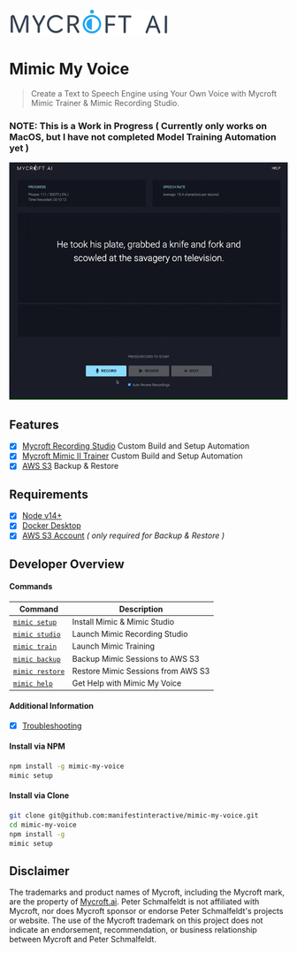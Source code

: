 ![Logo](docs/img/mycroft-logo.png "Logo")

Mimic My Voice
===

> Create a Text to Speech Engine using Your Own Voice with Mycroft Mimic Trainer & Mimic Recording Studio.

### NOTE:  This is a Work in Progress ( Currently only works on MacOS, but I have not completed Model Training Automation yet )

![demo](docs/img/demo.gif "demo")

## Features

- [X] [Mycroft Recording Studio](https://github.com/manifestinteractive/mimic-recording-studio) Custom Build and Setup Automation
- [X] [Mycroft Mimic II Trainer](https://github.com/manifestinteractive/mimic2) Custom Build and Setup Automation
- [X] [AWS S3](https://aws.amazon.com/s3/) Backup & Restore

## Requirements

- [X] [Node v14+](https://nodejs.org/en/download/)
- [X] [Docker Desktop](https://www.docker.com/products/docker-desktop)
- [X] [AWS S3 Account](https://aws.amazon.com/s3) _( only required for Backup & Restore )_

## Developer Overview

#### Commands

Command                                | Description
---------------------------------------|--------------------------
[`mimic setup`](docs/cmd-setup.md)     | Install Mimic & Mimic Studio
[`mimic studio`](docs/cmd-studio.md)   | Launch Mimic Recording Studio
[`mimic train`](docs/cmd-train.md)     | Launch Mimic Training
[`mimic backup`](docs/cmd-backup.md)   | Backup Mimic Sessions to AWS S3
[`mimic restore`](docs/cmd-restore.md) | Restore Mimic Sessions from AWS S3
[`mimic help`](docs/cmd-help.md)       | Get Help with Mimic My Voice

#### Additional Information

- [X] [Troubleshooting](docs/troubleshooting.md)

#### Install via NPM

```bash
npm install -g mimic-my-voice
mimic setup
```

#### Install via Clone

```bash
git clone git@github.com:manifestinteractive/mimic-my-voice.git
cd mimic-my-voice
npm install -g
mimic setup
```

## Disclaimer

The trademarks and product names of Mycroft, including the Mycroft mark, are the property of [Mycroft.ai](https://mycroft.ai). Peter Schmalfeldt is not affiliated with Mycroft, nor does Mycroft sponsor or endorse Peter Schmalfeldt's projects or website. The use of the Mycroft trademark on this project does not indicate an endorsement, recommendation, or business relationship between Mycroft and Peter Schmalfeldt.
